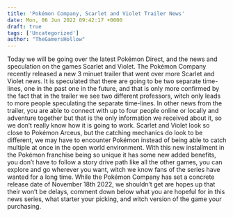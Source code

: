 ```yaml
---
title: 'Pokémon Company, Scarlet and Violet Trailer News'
date: Mon, 06 Jun 2022 09:42:17 +0000
draft: true
tags: ['Uncategorized']
author: "TheGamersHollow"
---
```


Today we will be going over the latest Pokémon Direct, and the news and speculation on the games Scarlet and Violet. The Pokémon Company recently released a new 3 minuet trailer that went over more Scarlet and Violet news. It is speculated that there are going to be two separate time-lines, one in the past one in the future, and that is only more confirmed by the fact that in the trailer we see two different professors, witch only leads to more people speculating the separate time-lines. In other news from the trailer, you are able to connect with up to four people online or locally and adventure together but that is the only information we received about it, so we don’t really know how it is going to work. Scarlet and Violet look so close to Pokémon Arceus, but the catching mechanics do look to be different, we may have to encounter Pokémon instead of being able to catch multiple at once in the open world environment. With this new installment in the Pokémon franchise being so unique it has some new added benefits, you don’t have to follow a story drive path like all the other games, you can explore and go wherever you want, witch we know fans of the series have wanted for a long time. While the Pokémon Company has set a concrete release date of November 18th 2022, we shouldn’t get are hopes up that their won’t be delays, comment down below what you are hopeful for in this news series, what starter your picking, and witch version of the game your purchasing.